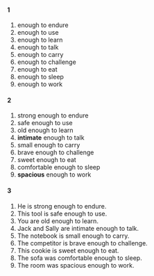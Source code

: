 #### 1
1. enough to endure
2. enough to use
3. enough to learn
4. enough to talk
5. enough to carry
6. enough to challenge
7. enough to eat
8. enough to sleep
9. enough to work

#### 2
1. strong enough to endure
2. safe enough to use
3. old enough to learn
4. **intimate** enough to talk
5. small enough to carry
6. brave enough to challenge
7. sweet enough to eat
8. comfortable enough to sleep
9. **spacious** enough to work

#### 3
1. He is strong enough to endure.
2. This tool is safe enough to use.
3. You are old enough to learn.
4. Jack and Sally are intimate enough to talk.
5. The notebook is small enough to carry.
6. The competitor is brave enough to challenge.
7. This cookie is sweet enough to eat.
8. The sofa was comfortable enough to sleep.
9. The room was spacious enough to work.
